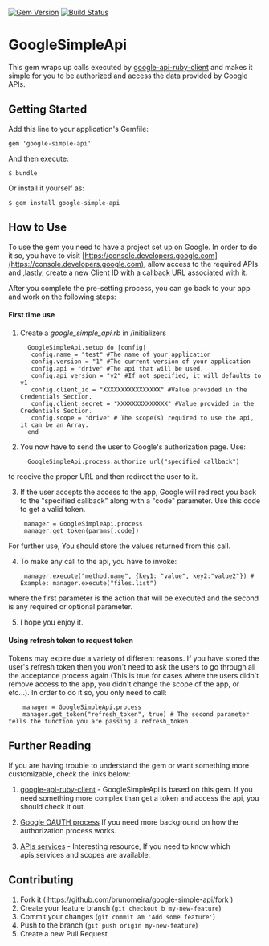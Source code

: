 [![Gem Version](https://badge.fury.io/rb/google-simple-api.svg)](http://badge.fury.io/rb/google-simple-api)
[![Build Status](https://travis-ci.org/brunomeira/google-simple-api.svg?branch=master)](https://travis-ci.org/brunomeira/google-simple-api)
# GoogleSimpleApi

This gem wraps up calls executed by [google-api-ruby-client](https://github.com/google/google-api-ruby-client)
and makes it simple for you to be authorized and access the data provided by Google APIs.

## Getting Started

Add this line to your application's Gemfile:

    gem 'google-simple-api'

And then execute:

    $ bundle

Or install it yourself as:

    $ gem install google-simple-api

## How to Use

To use the gem you need to have a project set up on Google. In order to do it so, you have to visit [https://console.developers.google.com](https://console.developers.google.com), allow access to the required APIs and ,lastly, create a new Client ID with a callback URL associated with it.

After you complete the pre-setting process, you can go back to your app and work on the following steps:

#### First time use
1. Create a *google_simple_api.rb* in /initializers

         GoogleSimpleApi.setup do |config|
          config.name = "test" #The name of your application
          config.version = "1" #The current version of your application
          config.api = "drive" #The api that will be used.
          config.api_version = "v2" #If not specified, it will defaults to v1
          config.client_id = "XXXXXXXXXXXXXXXX" #Value provided in the Credentials Section.
          config.client_secret = "XXXXXXXXXXXXXX" #Value provided in the Credentials Section.
          config.scope = "drive" # The scope(s) required to use the api, it can be an Array.
         end

2. You now have to send the user to Google's authorization page. Use:

         GoogleSimpleApi.process.authorize_url("specified callback")

to receive the proper URL and then redirect the user to it.

3. If the user accepts the access to the app, Google will redirect you back to the "specified callback" along with a "code" parameter. Use this code to get a valid token.

        manager = GoogleSimpleApi.process
        manager.get_token(params[:code])
For further use, You should store the values returned from this call.

4. To make any call to the api, you have to invoke:

        manager.execute("method.name", {key1: "value", key2:"value2"}) # Example: manager.execute("files.list")
where the first parameter is the action that will be executed and the second is any required or optional parameter.

5. I hope you enjoy it.

#### Using refresh token to request token

Tokens may expire due a variety of different reasons. If you have stored the user's refresh token then you won't need to ask
the users to go through all the acceptance process again (This is true for cases where the users didn't remove access to the app, you didn't change the scope of the app, or etc...). In order to do it so, you only need to call:

        manager = GoogleSimpleApi.process
        manager.get_token("refresh_token", true) # The second parameter tells the function you are passing a refresh_token

## Further Reading
If you are having trouble to understand the gem or want something more customizable, check the links below:

1. [google-api-ruby-client](https://github.com/google/google-api-ruby-client) - GoogleSimpleApi is based on this gem. If you need something more complex than get a token and access the api, you should check it out.

2. [Google OAUTH process](https://developers.google.com/accounts/docs/OAuth2WebServer)  If you need more background on how the authorization process works.

3. [APIs services](https://developers.google.com/apis-explorer) - Interesting resource, If you need to know which apis,services and scopes are available.

## Contributing

1. Fork it ( https://github.com/brunomeira/google-simple-api/fork )
2. Create your feature branch (`git checkout b my-new-feature`)
3. Commit your changes (`git commit am 'Add some feature'`)
4. Push to the branch (`git push origin my-new-feature`)
5. Create a new Pull Request

